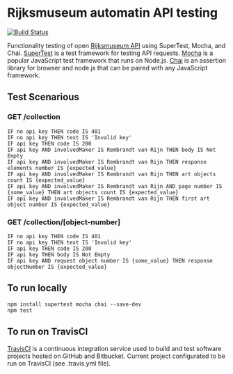 # Rijksmuseum automatin API testing
[![Build Status](https://app.travis-ci.com/Oksana-qa/rijksmuseum-api-testing-js.svg?branch=main)](https://app.travis-ci.com/Oksana-qa/rijksmuseum-api-testing-js)

Functionality testing of open [Rijksmuseum API](https://data.rijksmuseum.nl/object-metadata/api/) using SuperTest, Mocha, and Chai.
[SuperTest](https://www.npmjs.com/package/supertest) is a test framework for testing API requests.
[Mocha](https://www.npmjs.com/package/mocha) is a popular JavaScript test framework that runs on Node.js.
[Chai](https://www.npmjs.com/package/chai) is an assertion library for browser and node.js that can be paired with any JavaScript framework.

## Test Scenarious
### GET /collection
```
IF no api key THEN code IS 401
IF no api key THEN text IS 'Invalid key'
IF api key THEN code IS 200
IF api key AND involvedMaker IS Rembrandt van Rijn THEN body IS Not Empty
IF api key AND involvedMaker IS Rembrandt van Rijn THEN response elements number IS {expected_value}
IF api key AND involvedMaker IS Rembrandt van Rijn THEN art objects count IS {expected_value}
IF api key AND involvedMaker IS Rembrandt van Rijn AND page number IS {some_value} THEN art objects count IS {expected_value}
IF api key AND involvedMaker IS Rembrandt van Rijn THEN first art object number IS {expected_value}
```

### GET /collection/[object-number]
```
IF no api key THEN code IS 401
IF no api key THEN text IS 'Invalid key'
IF api key THEN code IS 200
IF api key THEN body IS Not Empty
IF api key AND request object number IS {some_value} THEN response objectNumber IS {expected_value}
```

## To run locally
```
npm install supertest mocha chai --save-dev
npm test
```

## To run on TravisCI
[TravisCI](https://www.travis-ci.com) is a continuous integration service used to build and test software projects hosted on GitHub and Bitbucket. Current project configurated to be run on TravisCI (see .travis.yml file).